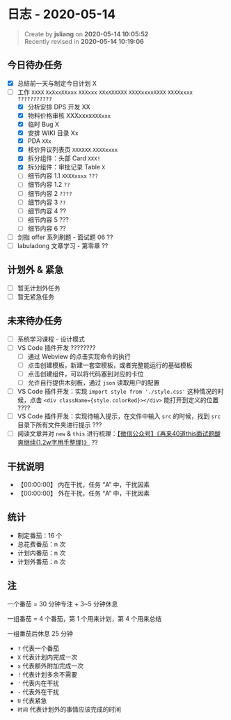 日志 - 2020-05-14
===

> Create by **jsliang** on **2020-05-14 10:05:52**  
> Recently revised in **2020-05-14 10:19:06**  

## 今日待办任务

* [x] 总结前一天与制定今日计划 X
* [ ] 工作 `XXXX` `XxXxxXXxxx` `XXXxxx` `XXxXXXXXX` `XXXXxxxxXXXX` `XXXXxxxx` `???????????`
  * [x] 分析安排 DPS 开发 XX
  * [x] 物料价格审核 XXXxxxx`XXXxxx`
  * [x] 临时 Bug X
  * [x] 安排 WIKI 目录 Xx
  * [x] PDA `XXx`
  * [x] 核价异议列表页 `XXXXXX` `XXXXxxxx`
  * [x] 拆分组件：头部 Card `XXX!`
  * [x] 拆分组件：审批记录 Table `X`
  * [ ] 细节内容 1.1 `XXXXxxxx` `???`
  * [ ] 细节内容 1.2 `??`
  * [ ] 细节内容 2 `????`
  * [ ] 细节内容 3 `??`
  * [ ] 细节内容 4 ??
  * [ ] 细节内容 5 ???
  * [ ] 细节内容 6 ??
* [ ] 剑指 offer 系列刷题 - 面试题 06 ??
* [ ] labuladong 文章学习 - 第零章 ??

## 计划外 & 紧急

* [ ] 暂无计划外任务
* [ ] 暂无紧急任务 

## 未来待办任务

* [ ] 系统学习课程 - 设计模式
* [ ] VS Code 插件开发 ????????
  * [ ] 通过 Webview 的点击实现命令的执行
  * [ ] 点击创建模板，新建一套空模板，或者完整能运行的基础模板
  * [ ] 点击创建组件，可以将代码塞到对应的卡位
  * [ ] 允许自行提供木刻板，通过 `json` 读取用户的配置
* [ ] VS Code 插件开发：实现 `import style from './style.css'` 这种情况的时候，点击 `<div className={style.colorRed}></div>` 能打开到定义的位置 ????
* [ ] VS Code 插件开发：实现待输入提示，在文件中输入 `src` 的时候，找到 `src` 目录下所有文件夹进行提示 ???
* [ ] 阅读文章并对 `new` & `this` 进行梳理：[【微信公众号】《再来40道this面试题酸爽继续(1.2w字用手整理)》](https://mp.weixin.qq.com/s/k8PngT7afosSxUJSECRtJA) ??

## 干扰说明

* 【00:00:00】 内在干扰，任务 “A” 中，干扰因素
* 【00:00:00】 外在干扰，任务 “A” 中，干扰因素

## 统计

* 制定番茄：16 个
* 总花费番茄：n 次
* 计划内番茄：n 次
* 计划外番茄：n 次

## 注

一个番茄 = 30 分钟专注 + 3~5 分钟休息

一组番茄 = 4 个番茄，第 1 个用来计划，第 4 个用来总结

一组番茄后休息 25 分钟

* `?` 代表一个番茄
* `X` 代表计划内完成一次
* `x` 代表额外附加完成一次
* `!` 代表计划多余不需要
* `'` 代表内在干扰
* `-` 代表外在干扰
* `U` 代表紧急
* `时间` 代表计划外的事情应该完成的时间
